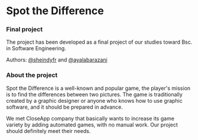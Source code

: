 # Spot the Difference
### Final project 

The project has been developed as a final project of our studies toward Bsc. in Software Engineering.

Authors: [@sheindyfr](https://github.com/sheindyfr) and [@ayalabarazani](https://github.com/ayalabarazani)

### About the project

Spot the Difference is a well-known and popular game, the player's mission is to find the differences between two pictures.
The game is traditionally created by a graphic designer or anyone who knows how to use graphic software, and it should be prepared in advance.

We met CloseApp company that basically wants to increase its game variety by adding automated games, with no manual work.
Our project should definitely meet their needs.

